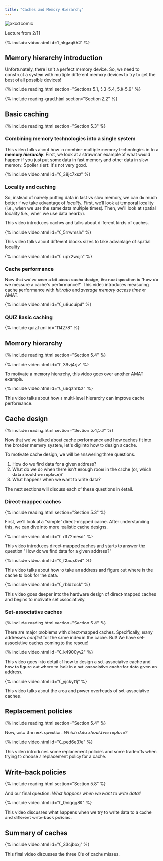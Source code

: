 ```yaml
---
title: "Caches and Memory Hierarchy"
---
```


![xkcd comic](https://imgs.xkcd.com/comics/bun.png)

Lecture from 2/11

{% include video.html id=1_hkgzq5h2" %}

## Memory hierarchy introduction

Unfortunately, there isn't a perfect memory device.
So, we need to construct a system with multiple different memory devices to try to get the best of all possible devices!

{% include reading.html section="Sections 5.1, 5.3-5.4, 5.8-5.9" %}

{% include reading-grad.html section="Section 2.2" %}

## Basic caching

{% include reading.html section="Section 5.3" %}

### Combining memory technologies into a single system

This video talks about how to combine multiple memory technologies in to a **memory *hierarchy***.
First, we look at a strawman example of what would happen if you just put some data in fast memory and other data in slow memory.
Spoiler alert: it's not very good.

{% include video.html id="0_38jc7xsz" %}

### Locality and caching

So, instead of naively putting data in fast vs slow memory, we can do much better if we take advantage of *locality*.
First, we'll look at temporal locality (i.e., when we use the same data multiple times).
Then, we'll look at spatial locality (i.e., when we use data nearby).

This video introduces caches and talks about different kinds of caches.

{% include video.html id="0_5rrwmsln" %}

This video talks about different blocks sizes to take advantage of spatial locality.

{% include video.html id="0_upx2wqjb" %}

### Cache performance

Now that we've seen a bit about cache design, the next question is "how do we measure a cache's performance?"
This video introduces measuring cache performance with *hit ratio* and *average memory access time* or AMAT.

{% include video.html id="0_u9ucuipd" %}

### **QUIZ** Basic caching

{% include quiz.html id="114278" %}

## Memory hierarchy

{% include reading.html section="Section 5.4" %}

{% include video.html id="0_39vj4rjv" %}

To motivate a memory hierarchy, this video goes over another AMAT example.

{% include video.html id="0_u9qzm15z" %}

This video talks about how a multi-level hierarchy can improve cache performance.

## Cache design

{% include reading.html section="Section 5.4,5.8" %}

Now that we've talked about cache performance and how caches fit into the broader memory system, let's dig into how to design a cache.

To motivate cache design, we will be answering three questions.

1. How do we find data for a given address?
2. What do we do when there isn't enough room in the cache (or, which data should we replace)?
3. What happens when we want to write data?

The next sections will discuss each of these questions in detail.

### Direct-mapped caches

{% include reading.html section="Section 5.3" %}

First, we'll look at a "simple" direct-mapped cache.
After understanding this, we can dive into more realistic cache designs.

{% include video.html id="0_df72mesd" %}

This video introduces direct-mapped caches and starts to answer the question "How do we find data for a given address?"

{% include video.html id="0_f2aqs6vd" %}

This video talks about how to take an address and figure out where in the cache to look for the data.

{% include video.html id="0_rbldzock" %}

This video goes deeper into the hardware design of direct-mapped caches and begins to motivate set associativity.

### Set-associative caches

{% include reading.html section="Section 5.4" %}

There are major problems with direct-mapped caches.
Specifically, many addresses *conflict* for the same index in the cache.
But! We have set-associative caches coming to the rescue!

{% include video.html id="0_k4900yv2" %}

This video goes into detail of how to design a set-associative cache and how to figure out where to look in a set-associative cache for data given an address.

{% include video.html id="0_yjckyt1j" %}

This video talks about the area and power overheads of set-associative caches.

## Replacement policies

{% include reading.html section="Section 5.4" %}

Now, onto the next question: *Which data should we replace?*

{% include video.html id="0_ped6e37e" %}

This video introduces some replacement policies and some tradeoffs when trying to choose a replacement policy for a cache.

## Write-back policies

{% include reading.html section="Section 5.8" %}

And our final question: *What happens when we want to write data?*

{% include video.html id="0_0niqqg80" %}

This video discusses what happens when we try to write data to a cache and different write-back policies.

## Summary of caches

{% include video.html id="0_33cjboxj" %}

This final video discusses the three C's of cache misses.
